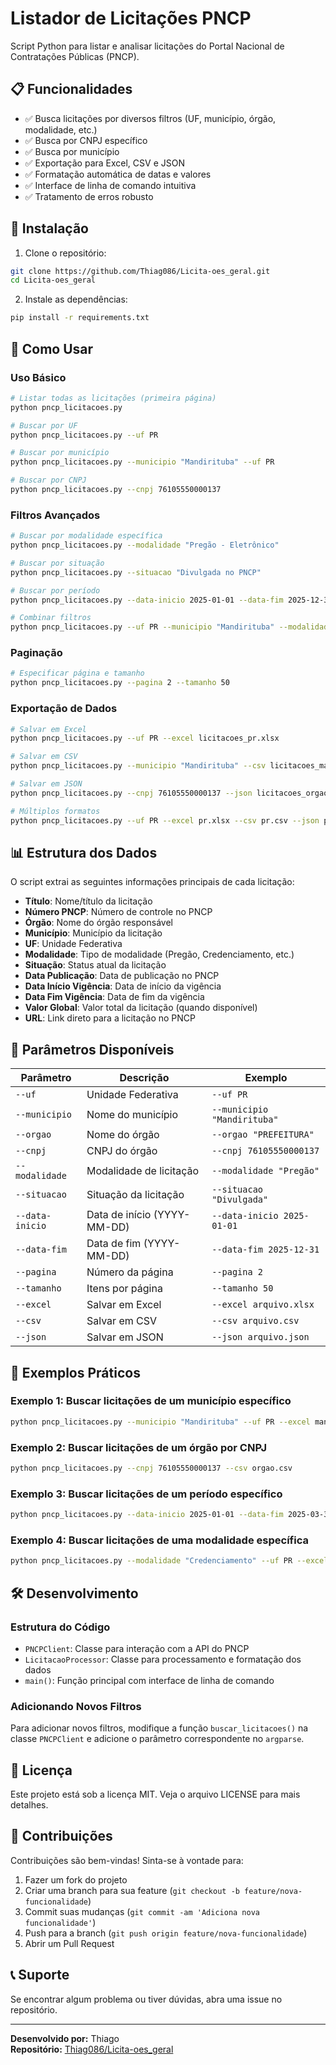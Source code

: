 # Listador de Licitações PNCP

Script Python para listar e analisar licitações do Portal Nacional de Contratações Públicas (PNCP).

## 📋 Funcionalidades

- ✅ Busca licitações por diversos filtros (UF, município, órgão, modalidade, etc.)
- ✅ Busca por CNPJ específico
- ✅ Busca por município
- ✅ Exportação para Excel, CSV e JSON
- ✅ Formatação automática de datas e valores
- ✅ Interface de linha de comando intuitiva
- ✅ Tratamento de erros robusto

## 🚀 Instalação

1. Clone o repositório:
```bash
git clone https://github.com/Thiag086/Licita-oes_geral.git
cd Licita-oes_geral
```

2. Instale as dependências:
```bash
pip install -r requirements.txt
```

## 📖 Como Usar

### Uso Básico

```bash
# Listar todas as licitações (primeira página)
python pncp_licitacoes.py

# Buscar por UF
python pncp_licitacoes.py --uf PR

# Buscar por município
python pncp_licitacoes.py --municipio "Mandirituba" --uf PR

# Buscar por CNPJ
python pncp_licitacoes.py --cnpj 76105550000137
```

### Filtros Avançados

```bash
# Buscar por modalidade específica
python pncp_licitacoes.py --modalidade "Pregão - Eletrônico"

# Buscar por situação
python pncp_licitacoes.py --situacao "Divulgada no PNCP"

# Buscar por período
python pncp_licitacoes.py --data-inicio 2025-01-01 --data-fim 2025-12-31

# Combinar filtros
python pncp_licitacoes.py --uf PR --municipio "Mandirituba" --modalidade "Credenciamento"
```

### Paginação

```bash
# Especificar página e tamanho
python pncp_licitacoes.py --pagina 2 --tamanho 50
```

### Exportação de Dados

```bash
# Salvar em Excel
python pncp_licitacoes.py --uf PR --excel licitacoes_pr.xlsx

# Salvar em CSV
python pncp_licitacoes.py --municipio "Mandirituba" --csv licitacoes_mandirituba.csv

# Salvar em JSON
python pncp_licitacoes.py --cnpj 76105550000137 --json licitacoes_orgao.json

# Múltiplos formatos
python pncp_licitacoes.py --uf PR --excel pr.xlsx --csv pr.csv --json pr.json
```

## 📊 Estrutura dos Dados

O script extrai as seguintes informações principais de cada licitação:

- **Título**: Nome/título da licitação
- **Número PNCP**: Número de controle no PNCP
- **Órgão**: Nome do órgão responsável
- **Município**: Município da licitação
- **UF**: Unidade Federativa
- **Modalidade**: Tipo de modalidade (Pregão, Credenciamento, etc.)
- **Situação**: Status atual da licitação
- **Data Publicação**: Data de publicação no PNCP
- **Data Início Vigência**: Data de início da vigência
- **Data Fim Vigência**: Data de fim da vigência
- **Valor Global**: Valor total da licitação (quando disponível)
- **URL**: Link direto para a licitação no PNCP

## 🔧 Parâmetros Disponíveis

| Parâmetro | Descrição | Exemplo |
|-----------|-----------|---------|
| `--uf` | Unidade Federativa | `--uf PR` |
| `--municipio` | Nome do município | `--municipio "Mandirituba"` |
| `--orgao` | Nome do órgão | `--orgao "PREFEITURA"` |
| `--cnpj` | CNPJ do órgão | `--cnpj 76105550000137` |
| `--modalidade` | Modalidade de licitação | `--modalidade "Pregão"` |
| `--situacao` | Situação da licitação | `--situacao "Divulgada"` |
| `--data-inicio` | Data de início (YYYY-MM-DD) | `--data-inicio 2025-01-01` |
| `--data-fim` | Data de fim (YYYY-MM-DD) | `--data-fim 2025-12-31` |
| `--pagina` | Número da página | `--pagina 2` |
| `--tamanho` | Itens por página | `--tamanho 50` |
| `--excel` | Salvar em Excel | `--excel arquivo.xlsx` |
| `--csv` | Salvar em CSV | `--csv arquivo.csv` |
| `--json` | Salvar em JSON | `--json arquivo.json` |

## 📝 Exemplos Práticos

### Exemplo 1: Buscar licitações de um município específico
```bash
python pncp_licitacoes.py --municipio "Mandirituba" --uf PR --excel mandirituba.xlsx
```

### Exemplo 2: Buscar licitações de um órgão por CNPJ
```bash
python pncp_licitacoes.py --cnpj 76105550000137 --csv orgao.csv
```

### Exemplo 3: Buscar licitações de um período específico
```bash
python pncp_licitacoes.py --data-inicio 2025-01-01 --data-fim 2025-03-31 --json q1_2025.json
```

### Exemplo 4: Buscar licitações de uma modalidade específica
```bash
python pncp_licitacoes.py --modalidade "Credenciamento" --uf PR --excel credenciamentos_pr.xlsx
```

## 🛠️ Desenvolvimento

### Estrutura do Código

- `PNCPClient`: Classe para interação com a API do PNCP
- `LicitacaoProcessor`: Classe para processamento e formatação dos dados
- `main()`: Função principal com interface de linha de comando

### Adicionando Novos Filtros

Para adicionar novos filtros, modifique a função `buscar_licitacoes()` na classe `PNCPClient` e adicione o parâmetro correspondente no `argparse`.

## 📄 Licença

Este projeto está sob a licença MIT. Veja o arquivo LICENSE para mais detalhes.

## 🤝 Contribuições

Contribuições são bem-vindas! Sinta-se à vontade para:

1. Fazer um fork do projeto
2. Criar uma branch para sua feature (`git checkout -b feature/nova-funcionalidade`)
3. Commit suas mudanças (`git commit -am 'Adiciona nova funcionalidade'`)
4. Push para a branch (`git push origin feature/nova-funcionalidade`)
5. Abrir um Pull Request

## 📞 Suporte

Se encontrar algum problema ou tiver dúvidas, abra uma issue no repositório.

---

**Desenvolvido por:** Thiago  
**Repositório:** [Thiag086/Licita-oes_geral](https://github.com/Thiag086/Licita-oes_geral)